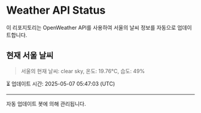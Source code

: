 
# Weather API Status

이 리포지토리는 OpenWeather API를 사용하여 서울의 날씨 정보를 자동으로 업데이트합니다.

## 현재 서울 날씨
> 서울의 현재 날씨: clear sky, 온도: 19.76°C, 습도: 49%

⏳ 업데이트 시간: 2025-05-07 05:47:03 (UTC)

---
자동 업데이트 봇에 의해 관리됩니다.

